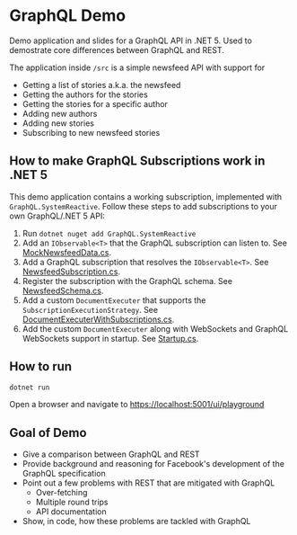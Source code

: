 # GraphQL Demo

Demo application and slides for a GraphQL API in .NET 5. Used to demostrate core differences between GraphQL and REST.

The application inside `/src` is a simple newsfeed API with support for

- Getting a list of stories a.k.a. the newsfeed
- Getting the authors for the stories
- Getting the stories for a specific author
- Adding new authors
- Adding new stories
- Subscribing to new newsfeed stories

## How to make GraphQL Subscriptions work in .NET 5

This demo application contains a working subscription, implemented with `GraphQL.SystemReactive`. Follow these steps to add subscriptions to your own GraphQL/.NET 5 API:

1. Run `dotnet nuget add GraphQL.SystemReactive`
2. Add an `IObservable<T>` that the GraphQL subscription can listen to. See [MockNewsfeedData.cs](https://github.com/svan-jansson/graphql_demo/blob/526a792a2680d5de61f3bf04a0e3817aec634dd7/src/NewsfeedData/MockNewsfeedData.cs#L105).
3. Add a GraphQL subscription that resolves the `IObservable<T>`. See [NewsfeedSubscription.cs](https://github.com/svan-jansson/graphql_demo/blob/526a792a2680d5de61f3bf04a0e3817aec634dd7/src/Subscriptions/NewsfeedSubscription.cs#L19).
4. Register the subscription with the GraphQL schema. See [NewsfeedSchema.cs](https://github.com/svan-jansson/graphql_demo/blob/526a792a2680d5de61f3bf04a0e3817aec634dd7/src/Schemas/NewsfeedSchema.cs#L17).
5. Add a custom `DocumentExecuter` that supports the `SubscriptionExecutionStrategy`. See [DocumentExecuterWithSubscriptions.cs](https://github.com/svan-jansson/graphql_demo/blob/526a792a2680d5de61f3bf04a0e3817aec634dd7/src/DocumentExecuter/DocumentExecuterWithSubscriptions.cs#L9).
6. Add the custom `DocumentExecuter` along with WebSockets and GraphQL WebSockets support in startup. See [Startup.cs](https://github.com/svan-jansson/graphql_demo/blob/526a792a2680d5de61f3bf04a0e3817aec634dd7/src/Startup.cs#L32).

## How to run

```bash
dotnet run
```
Open a browser and navigate to <https://localhost:5001/ui/playground>

## Goal of Demo

- Give a comparison between GraphQL and REST
- Provide background and reasoning for Facebook's development of the GraphQL specification
- Point out a few problems with REST that are mitigated with GraphQL
  - Over-fetching
  - Multiple round trips
  - API documentation
- Show, in code, how these problems are tackled with GraphQL

